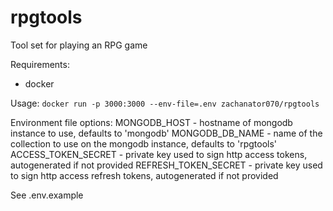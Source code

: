 # rpgtools

Tool set for playing an RPG game

Requirements:
- docker

Usage:
  `docker run -p 3000:3000 --env-file=.env zachanator070/rpgtools`

Environment file options:
  MONGODB_HOST - hostname of mongodb instance to use, defaults to 'mongodb'
  MONGODB_DB_NAME - name of the collection to use on the mongodb instance, defaults to 'rpgtools'
  ACCESS_TOKEN_SECRET - private key used to sign http access tokens, autogenerated if not provided
  REFRESH_TOKEN_SECRET - private key used to sign http access refresh tokens, autogenerated if not provided
  
  See .env.example
